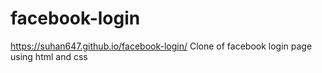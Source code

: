 # facebook-login
https://suhan647.github.io/facebook-login/
Clone of facebook login page using html and css
